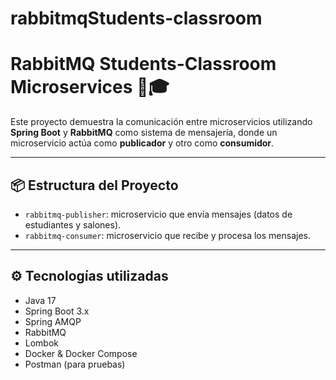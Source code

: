 # rabbitmqStudents-classroom

# RabbitMQ Students-Classroom Microservices 🐇🎓

Este proyecto demuestra la comunicación entre microservicios utilizando **Spring Boot** y **RabbitMQ** como sistema de mensajería, donde un microservicio actúa como **publicador** y otro como **consumidor**.

---

## 📦 Estructura del Proyecto

- `rabbitmq-publisher`: microservicio que envía mensajes (datos de estudiantes y salones).
- `rabbitmq-consumer`: microservicio que recibe y procesa los mensajes.

---

## ⚙️ Tecnologías utilizadas

- Java 17
- Spring Boot 3.x
- Spring AMQP
- RabbitMQ
- Lombok
- Docker & Docker Compose
- Postman (para pruebas)
